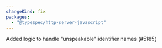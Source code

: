 ```yaml
---
changeKind: fix
packages:
  - "@typespec/http-server-javascript"
---
```


Added logic to handle "unspeakable" identifier names (#5185)